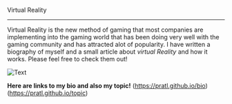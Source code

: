  Virtual Reality  

---
Virtual Reality is the new method of gaming that most companies are implementing into the gaming world that has been
doing very well with the gaming community and has attracted alot of popularity. I have written a biography of myself and a small article
about *virtual Reality* and how it works. Please feel free to check them out!


![Text](https://images.anandtech.com/doci/9921/oculus_rift_vr_hardware_bundle_678_678x452.jpg)

**Here are links to my bio and also my topic!**
(https://pratl.github.io/bio)
(https://pratl.github.io/topic)
